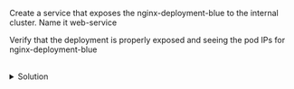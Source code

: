Create a service that exposes the nginx-deployment-blue to the internal cluster. Name it web-service

Verify that the deployment is properly exposed and seeing the pod IPs for nginx-deployment-blue



<br>
<details>
<summary>Solution</summary>
Create a service that exposes the nginx-deployment-blue to the internal cluster.

```plain 
kubectl expose deployment nginx-deployment-blue --port=80 --type=ClusterIP --name=web-service
```{{exec}}

Verify that the deployment is properly exposed and seeing the pod IPs for nginx-deployment-blue
```plain
kubectl describe svc web-service
```{{exec}}

Check the pods for their IP addresses compare them to the endpoints from the above output
```plain
kubectl get pods -o wide | grep blue
```{{exec}}
</details>

